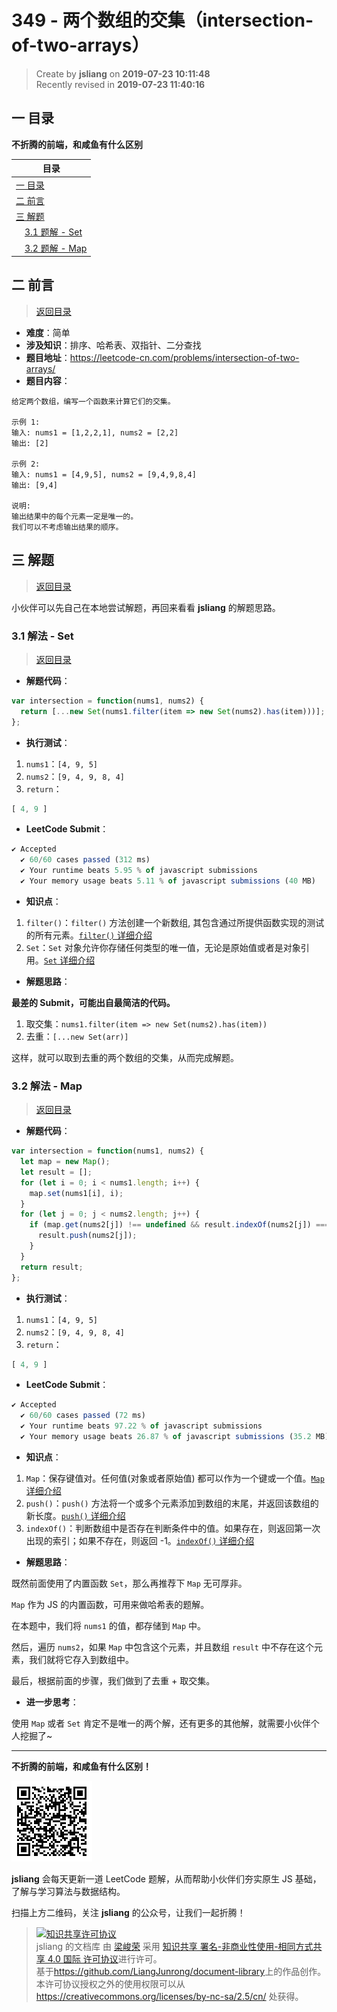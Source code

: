 349 - 两个数组的交集（intersection-of-two-arrays）
===

> Create by **jsliang** on **2019-07-23 10:11:48**  
> Recently revised in **2019-07-23 11:40:16**

## <a name="chapter-one" id="chapter-one">一 目录</a>

**不折腾的前端，和咸鱼有什么区别**

| 目录 |
| --- | 
| [一 目录](#chapter-one) | 
| <a name="catalog-chapter-two" id="catalog-chapter-two"></a>[二 前言](#chapter-two) |
| <a name="catalog-chapter-three" id="catalog-chapter-three"></a>[三 解题](#chapter-three) |
| &emsp;[3.1 题解 - Set](#chapter-three-one) |
| &emsp;[3.2 题解 - Map](#chapter-three-two) |

## <a name="chapter-two" id="chapter-two">二 前言</a>

> [返回目录](#chapter-one)

* **难度**：简单
* **涉及知识**：排序、哈希表、双指针、二分查找
* **题目地址**：https://leetcode-cn.com/problems/intersection-of-two-arrays/
* **题目内容**：

```
给定两个数组，编写一个函数来计算它们的交集。

示例 1:
输入: nums1 = [1,2,2,1], nums2 = [2,2]
输出: [2]

示例 2:
输入: nums1 = [4,9,5], nums2 = [9,4,9,8,4]
输出: [9,4]

说明:
输出结果中的每个元素一定是唯一的。
我们可以不考虑输出结果的顺序。
```

## <a name="chapter-three" id="chapter-three">三 解题</a>

> [返回目录](#chapter-one)

小伙伴可以先自己在本地尝试解题，再回来看看 **jsliang** 的解题思路。

### <a name="chapter-three-one" id="chapter-three-one">3.1 解法 - Set</a>

> [返回目录](#chapter-one)

* **解题代码**：

```js
var intersection = function(nums1, nums2) {
  return [...new Set(nums1.filter(item => new Set(nums2).has(item)))];
};
```

* **执行测试**：

1. `nums1`：`[4, 9, 5]`
2. `nums2`：`[9, 4, 9, 8, 4]`
3. `return`：

```js
[ 4, 9 ]
```

* **LeetCode Submit**：

```js
✔ Accepted
  ✔ 60/60 cases passed (312 ms)
  ✔ Your runtime beats 5.95 % of javascript submissions
  ✔ Your memory usage beats 5.11 % of javascript submissions (40 MB)
```

* **知识点**：

1. `filter()`：`filter()` 方法创建一个新数组, 其包含通过所提供函数实现的测试的所有元素。[`filter()` 详细介绍](https://github.com/LiangJunrong/document-library/blob/master/JavaScript-library/JavaScript/Function/filter.md)
2. `Set`：`Set` 对象允许你存储任何类型的唯一值，无论是原始值或者是对象引用。[`Set` 详细介绍](https://github.com/LiangJunrong/document-library/blob/master/JavaScript-library/JavaScript/Object/Set.md)

* **解题思路**：

**最差的 Submit，可能出自最简洁的代码。**

1. 取交集：`nums1.filter(item => new Set(nums2).has(item))`
2. 去重：`[...new Set(arr)]`

这样，就可以取到去重的两个数组的交集，从而完成解题。

### <a name="chapter-three-two" id="chapter-three-two">3.2 解法 - Map</a>

> [返回目录](#chapter-one)

* **解题代码**：

```js
var intersection = function(nums1, nums2) {
  let map = new Map();
  let result = [];
  for (let i = 0; i < nums1.length; i++) {
    map.set(nums1[i], i);
  }
  for (let j = 0; j < nums2.length; j++) {
    if (map.get(nums2[j]) !== undefined && result.indexOf(nums2[j]) === -1) {
      result.push(nums2[j]);
    }
  }
  return result;
};
```

* **执行测试**：

1. `nums1`：`[4, 9, 5]`
2. `nums2`：`[9, 4, 9, 8, 4]`
3. `return`：

```js
[ 4, 9 ]
```

* **LeetCode Submit**：

```js
✔ Accepted
  ✔ 60/60 cases passed (72 ms)
  ✔ Your runtime beats 97.22 % of javascript submissions
  ✔ Your memory usage beats 26.87 % of javascript submissions (35.2 MB)
```

* **知识点**：

1. `Map`：保存键值对。任何值(对象或者原始值) 都可以作为一个键或一个值。[`Map` 详细介绍](https://github.com/LiangJunrong/document-library/blob/master/JavaScript-library/JavaScript/Object/Map.md)
2. `push()`：`push()` 方法将一个或多个元素添加到数组的末尾，并返回该数组的新长度。[`push()` 详细介绍](https://github.com/LiangJunrong/document-library/blob/master/JavaScript-library/JavaScript/Function/push.md)
3. `indexOf()`：判断数组中是否存在判断条件中的值。如果存在，则返回第一次出现的索引；如果不存在，则返回 -1。[`indexOf()` 详细介绍](https://github.com/LiangJunrong/document-library/blob/master/JavaScript-library/JavaScript/Function/indexOf.md)

* **解题思路**：

既然前面使用了内置函数 `Set`，那么再推荐下 `Map` 无可厚非。

`Map` 作为 JS 的内置函数，可用来做哈希表的题解。

在本题中，我们将 `nums1` 的值，都存储到 `Map` 中。

然后，遍历 `nums2`，如果 `Map` 中包含这个元素，并且数组 `result` 中不存在这个元素，我们就将它存入到数组中。

最后，根据前面的步骤，我们做到了去重 + 取交集。

* **进一步思考**：

使用 `Map` 或者 `Set` 肯定不是唯一的两个解，还有更多的其他解，就需要小伙伴个人挖掘了~

---

**不折腾的前端，和咸鱼有什么区别！**

![图](../../../public-repertory/img/z-small-wechat-public-address.jpg)

**jsliang** 会每天更新一道 LeetCode 题解，从而帮助小伙伴们夯实原生 JS 基础，了解与学习算法与数据结构。

扫描上方二维码，关注 **jsliang** 的公众号，让我们一起折腾！

> <a rel="license" href="http://creativecommons.org/licenses/by-nc-sa/4.0/"><img alt="知识共享许可协议" style="border-width:0" src="https://i.creativecommons.org/l/by-nc-sa/4.0/88x31.png" /></a><br /><span xmlns:dct="http://purl.org/dc/terms/" property="dct:title">jsliang 的文档库</span> 由 <a xmlns:cc="http://creativecommons.org/ns#" href="https://github.com/LiangJunrong/document-library" property="cc:attributionName" rel="cc:attributionURL">梁峻荣</a> 采用 <a rel="license" href="http://creativecommons.org/licenses/by-nc-sa/4.0/">知识共享 署名-非商业性使用-相同方式共享 4.0 国际 许可协议</a>进行许可。<br />基于<a xmlns:dct="http://purl.org/dc/terms/" href="https://github.com/LiangJunrong/document-library" rel="dct:source">https://github.com/LiangJunrong/document-library</a>上的作品创作。<br />本许可协议授权之外的使用权限可以从 <a xmlns:cc="http://creativecommons.org/ns#" href="https://creativecommons.org/licenses/by-nc-sa/2.5/cn/" rel="cc:morePermissions">https://creativecommons.org/licenses/by-nc-sa/2.5/cn/</a> 处获得。